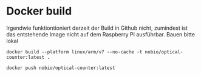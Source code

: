 # Docker build
Irgendwie funktiontioniert derzeit der Build in Github nicht, zumindest ist das entstehende Image nicht auf dem Raspberry PI ausführbar. Bauen bitte lokal

`docker build --platform linux/arm/v7 --no-cache -t nobio/optical-counter:latest .`

`docker push nobio/optical-counter:latest`